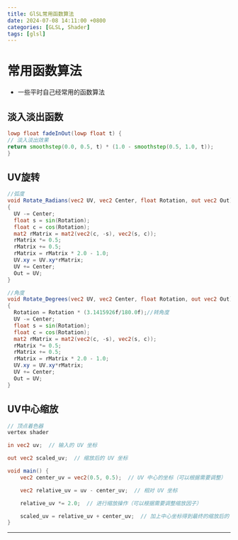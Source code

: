 ```yaml
---
title: GlSL常用函数算法
date: 2024-07-08 14:11:00 +0800
categories: [GLSL, Shader]
tags: [glsl]    
---
```


# 常用函数算法
- 一些平时自己经常用的函数算法

## 淡入淡出函数
```glsl
lowp float fadeInOut(lowp float t) {
// 淡入淡出效果
return smoothstep(0.0, 0.5, t) * (1.0 - smoothstep(0.5, 1.0, t));
}  
```

## UV旋转
```glsl
//弧度
void Rotate_Radians(vec2 UV, vec2 Center, float Rotation, out vec2 Out)
{
  UV -= Center;
  float s = sin(Rotation);
  float c = cos(Rotation);
  mat2 rMatrix = mat2(vec2(c, -s), vec2(s, c));
  rMatrix *= 0.5;
  rMatrix += 0.5;
  rMatrix = rMatrix * 2.0 - 1.0;
  UV.xy = UV.xy*rMatrix;
  UV += Center;
  Out = UV;
}
```

```glsl
//角度
void Rotate_Degrees(vec2 UV, vec2 Center, float Rotation, out vec2 Out)
{
  Rotation = Rotation * (3.1415926f/180.0f);//转角度
  UV -= Center;
  float s = sin(Rotation);
  float c = cos(Rotation);
  mat2 rMatrix = mat2(vec2(c, -s), vec2(s, c));
  rMatrix *= 0.5;
  rMatrix += 0.5;
  rMatrix = rMatrix * 2.0 - 1.0;
  UV.xy = UV.xy*rMatrix;
  UV += Center;
  Out = UV;
}
```

## UV中心缩放
```glsl
// 顶点着色器
vertex shader

in vec2 uv;  // 输入的 UV 坐标

out vec2 scaled_uv;  // 缩放后的 UV 坐标

void main() {
    vec2 center_uv = vec2(0.5, 0.5);  // UV 中心的坐标（可以根据需要调整）

    vec2 relative_uv = uv - center_uv;  // 相对 UV 坐标

    relative_uv *= 2.0;  // 进行缩放操作（可以根据需要调整缩放因子）

    scaled_uv = relative_uv + center_uv;  // 加上中心坐标得到最终的缩放后的 UV 坐标
}
```
---
<div id="glsl_editor"></div>

<script type="text/javascript">
    const glslEditor = new GlslEditor('#glsl_editor', { 
        canvas_size: 500,
        canvas_draggable: true,
        theme: 'monokai',
        multipleBuffers: true,
        watchHash: true,
        fileDrops: true,
        menu: true
    });
</script>
